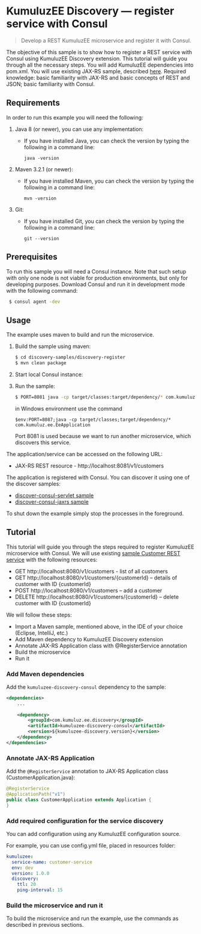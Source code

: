 # KumuluzEE Discovery &mdash; register service with Consul

> Develop a REST KumuluzEE microservice and register it with Consul.

The objective of this sample is to show how to register a REST service with Consul using KumuluzEE Discovery extension.
This tutorial will guide you through all the necessary steps. You will add KumuluzEE dependencies into pom.xml.
You will use existing JAX-RS sample, described [here](https://github.com/kumuluz/kumuluzee-samples/tree/master/jax-rs).
Required knowledge: basic familiarity with JAX-RS and basic concepts of REST and JSON; basic familiarity with Consul.

## Requirements

In order to run this example you will need the following:

1. Java 8 (or newer), you can use any implementation:
    * If you have installed Java, you can check the version by typing the following in a command line:
        
        ```
        java -version
        ```

2. Maven 3.2.1 (or newer):
    * If you have installed Maven, you can check the version by typing the following in a command line:
        
        ```
        mvn -version
        ```
3. Git:
    * If you have installed Git, you can check the version by typing the following in a command line:
    
        ```
        git --version
        ```

## Prerequisites

To run this sample you will need a Consul instance. Note that such setup with only one node is not viable for 
production environments, but only for developing purposes. Download Consul and run it in development mode with the 
following command:

   ```bash
    $ consul agent -dev
   ```

## Usage

The example uses maven to build and run the microservice.

1. Build the sample using maven:

    ```bash
    $ cd discovery-samples/discovery-register
    $ mvn clean package
    ```

2. Start local Consul instance:

3. Run the sample:

    ```bash
    $ PORT=8081 java -cp target/classes:target/dependency/* com.kumuluz.ee.EeApplication
    ```

    in Windows environment use the command
    ```batch
    $env:PORT=8087;java -cp target/classes;target/dependency/* com.kumuluz.ee.EeApplication
    ```
    
    Port 8081 is used because we want to run another microservice, which discovers this service.
    
The application/service can be accessed on the following URL:
* JAX-RS REST resource - http://localhost:8081/v1/customers

The application is registered with Consul. You can discover it using one of the discover samples:
* [discover-consul-servlet sample](https://github.com/kumuluz/kumuluzee-samples/tree/master/kumuluzee-discovery-consul/discovery-consul-discover-servlet)
* [discover-consul-jaxrs sample](https://github.com/kumuluz/kumuluzee-samples/tree/master/kumuluzee-discovery-consul/discovery-consul-discover-jaxrs)

To shut down the example simply stop the processes in the foreground.

## Tutorial

This tutorial will guide you through the steps required to register KumuluzEE microservice with Consul. 
We will use existing [sample Customer REST service](https://github.com/kumuluz/kumuluzee-samples/tree/master/jax-rs) with the following resources:
* GET http://localhost:8080/v1/customers - list of all customers 
* GET http://localhost:8080/v1/customers/{customerId} – details of customer with ID {customerId}
* POST http://localhost:8080/v1/customers – add a customer
* DELETE http://localhost:8080/v1/customers/{customerId} – delete customer with ID {customerId}

We will follow these steps:
* Import a Maven sample, mentioned above, in the IDE of your choice (Eclipse, IntelliJ, etc.)
* Add Maven dependency to KumuluzEE Discovery extension
* Annotate JAX-RS Application class with @RegisterService annotation
* Build the microservice
* Run it

### Add Maven dependencies

Add the `kumuluzee-discovery-consul` dependency to the sample:
```xml
<dependencies>
    ...
    
    <dependency>
        <groupId>com.kumuluz.ee.discovery</groupId>
        <artifactId>kumuluzee-discovery-consul</artifactId>
        <version>${kumuluzee-discovery.version}</version>
    </dependency>
</dependencies>
```

### Annotate JAX-RS Application

Add the `@RegisterService` annotation to JAX-RS Application class (CustomerApplication.java):

```java
@RegisterService
@ApplicationPath("v1")
public class CustomerApplication extends Application {
}
```

### Add required configuration for the service discovery

You can add configuration using any KumuluzEE configuration source.

For example, you can use config.yml file, placed in resources folder:
```yaml
kumuluzee:
  service-name: customer-service
  env: dev
  version: 1.0.0
  discovery:
    ttl: 20
    ping-interval: 15
```

### Build the microservice and run it

To build the microservice and run the example, use the commands as described in previous sections.